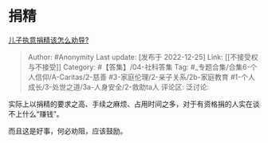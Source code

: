 # 捐精
[儿子执意捐精该怎么劝导?](https://www.zhihu.com/question/36410707/answer/2814697641)

> Author: #Anonymity
> Last update: [发布于 2022-12-25]
> Link: [[不接受权与不接受]]
> Category: #【答集】/04-社科答集
> Tag: #_专题合集/合集6-个人信仰/A-Caritas/2-慈善 #3-家庭伦理/2-亲子关系/2b-家庭教育 #1-个人成长/3-处世之道/3a-人身安全/2-救助ta人 
> 评论区:
> 泛讨论:

实际上以捐精的要求之高、手续之麻烦、占用时间之多，对于有资格捐的人实在谈不上什么“赚钱”。

而且这是好事，何必劝阻，应该鼓励。
